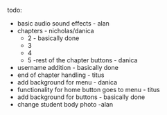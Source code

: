 todo:
- basic audio sound effects - alan
- chapters - nicholas/danica
    - 2 - basically done
    - 3
    - 4
    - 5
-rest of the chapter buttons - danica
- username addition - basically done
- end of chapter handling - titus
- add background for menu - danica
- functionality for home button goes to menu - titus
- add background for buttons - basically done
- change student body photo -alan
